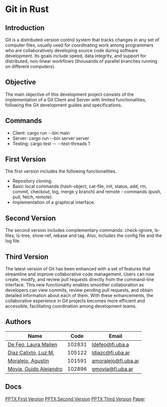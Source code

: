 # Git in Rust

## Introduction
Git is a distributed version control system that tracks changes in any set of computer files, usually used for coordinating work among programmers who are collaboratively developing source code during software development. Its goals include speed, data integrity, and support for distributed, non-linear workflows (thousands of parallel branches running on different computers).

## Objective
The main objective of this development project consists of the implementation of a Git Client and Server with limited functionalities, following the Git development guides and specifications.

## Commands

- Client: cargo run --bin main
- Server: cargo run --bin server server
- Testing: cargo test -- --test-threads 1

## First Version
The first version includes the following functionalities.

- Repository cloning.
- Basic local commands (hash-object, cat-file, init, status, add, rm, commit, checkout, log, merge y branch) and remote - commands (push, pull, fetch, remote).
- Implementation of a graphical interface.

## Second Version
The second version includes complementary commands: check-ignore, ls-files, ls-tree, show-ref, rebase and tag. Also, includes the config file and the log file.

## Third Version
The latest version of Git has been enhanced with a set of features that streamline and improve collaborative code management. Users can now create, modify, and review pull requests directly from the command-line interface. This new functionality enables smoother collaboration as developers can view commits, review pending pull requests, and obtain detailed information about each of them. With these enhancements, the collaborative experience in Git projects becomes more efficient and accessible, facilitating coordination among development teams.

## Authors

Name | Code | Email
------ | ------| -------------
[De Feo, Laura Mailen](https://github.com/ldefeo) | 102831 | ldefeo@fi.uba.a
[Diaz Calixto, Luz M.](https://github.com/ldiazcto) | 105122 | ldiazc@fi.uba.ar
[Moralejo, Agustin](https://github.com/AgustinMoralejo) | 101591 | amoralejo@fi.uba.ar
[Movia, Guido Alejandro](https://github.com/gmovia) | 102896 | gmovia@fi.uba.ar

## Docs
[PPTX First Version](https://docs.google.com/presentation/d/1ItS433G38uea7VKZZSDba7yxDmGYxZAx/edit?usp=sharing)
[PPTX Second Version](https://docs.google.com/presentation/d/1P8Syx5S3MPJGLxoDYLBmzRJVE5fTkq3g2zO2d653LiY/edit?usp=sharing)
[PPTX Third Version](https://docs.google.com/presentation/d/1Sq6KGmGb2cZ0UixUsXUea_S3SWRcjpXLXQBITOwpe3A/edit#slide=id.g2828ebf7bd9_0_0)
[Paper](https://www.overleaf.com/read/dfjrtzpyhrgv#af0d1c)
